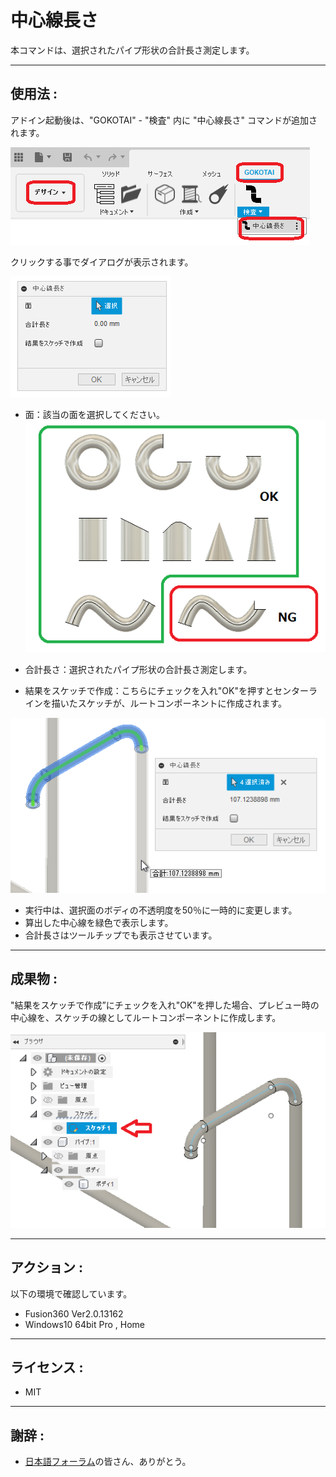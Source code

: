 # **中心線長さ**

本コマンドは、選択されたパイプ形状の合計長さ測定します。

---

## **使用法** :

アドイン起動後は、"GOKOTAI" - "検査" 内に "中心線長さ" コマンドが追加されます。

![Alt text](./resources_readme/menu.png)

クリックする事でダイアログが表示されます。

![Alt text](./resources_readme/dialog.png)

- 面：該当の面を選択してください。
  ![Alt text](./resources_readme/surface.png)


- 合計長さ：選択されたパイプ形状の合計長さ測定します。
- 結果をスケッチで作成：こちらにチェックを入れ"OK"を押すとセンターラインを描いたスケッチが、ルートコンポーネントに作成されます。


![Alt text](./resources_readme/exec.png)
- 実行中は、選択面のボディの不透明度を50％に一時的に変更します。
- 算出した中心線を緑色で表示します。
- 合計長さはツールチップでも表示させています。


---

## **成果物** :

"結果をスケッチで作成”にチェックを入れ"OK"を押した場合、プレビュー時の中心線を、スケッチの線としてルートコンポーネントに作成します。

![Alt text](./resources_readme/res.png)

---

## **アクション** :

以下の環境で確認しています。

-  Fusion360 Ver2.0.13162
- Windows10 64bit Pro , Home

---

## **ライセンス** :

- MIT

---

## 謝辞 :

- [日本語フォーラム](https://forums.autodesk.com/t5/fusion-360-ri-ben-yu/bd-p/707)の皆さん、ありがとう。
